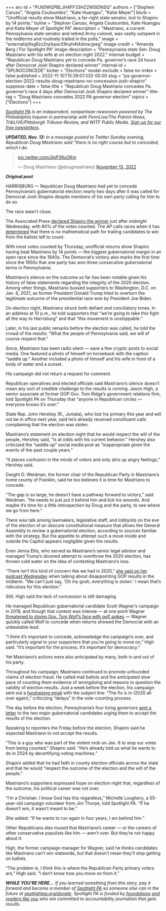 +++
arc-id = "PLN5WQPBLJH4FF33HZ2WSIDNSQ"
authors = ["Stephen Caruso", "Angela Couloumbis", "Kate Huangpu", "Katie Meyer"]
blurb = "Unofficial results show Mastriano, a far-right state senator, lost to Shapiro by 14 points."
byline = "Stephen Caruso, Angela Couloumbis, Kate Huangpu and Katie Meyer of Spotlight PA"
description = "Mastriano, a current Pennsylvania state senator and retired Army colonel, was vastly outspent in the midterms and routinely trailed in the polls."
image = "external/p9sg6zz2njrkpxc59nyh4t4dmw.jpeg"
image-credit = "Amanda Berg / For Spotlight PA"
image-description = "Pennsylvania state Sen. Doug Mastriano with his wife at on election night 2022."
internal-budget = "Republican Doug Mastriano yet to concede Pa. governor’s race 24 hours after Democrat Josh Shapiro declared winner"
internal-id = "SPLNOCONCEDE"
kicker = "Elections"
modal-exclude = false
no-index = false
published = 2022-11-10T15:39:07.332-05:00
slug = "pa-governor-election-2022-results-doug-mastriano-no-concession-josh-shapiro"
suppress-date = false
title = "Republican Doug Mastriano concedes Pa. governor’s race 4 days after Democrat Josh Shapiro declared winner"
title-tag = "Doug Mastriano concedes 2022 PA governor election"
topics = ["Elections"]
+++

<a href="https://www.spotlightpa.org/"><i>Spotlight PA</i></a><i> is an independent, nonpartisan newsroom powered by The Philadelphia Inquirer in partnership with PennLive/The Patriot-News, TribLIVE/Pittsburgh Tribune-Review, and WITF Public Media. </i><a href="https://www.spotlightpa.org/newsletters"><i>Sign up for our free newsletters</i></a><i>.</i>

<i><b>UPDATED, Nov. 13: </b></i><i>In a message posted to Twitter Sunday evening, Republican Doug Mastriano said “there is no right course but to conceded, which I do.</i>

<blockquote class="twitter-tweet"><p lang="zxx" dir="ltr"><a href="https://t.co/JlpP39uOKm">pic.twitter.com/JlpP39uOKm</a></p>&mdash; Doug Mastriano (@dougmastriano) <a href="https://twitter.com/dougmastriano/status/1591925822268788737?ref_src=twsrc%5Etfw">November 13, 2022</a></blockquote>
<script async src="https://platform.twitter.com/widgets.js" charset="utf-8"></script>


<i><b>Original post</b></i>

HARRISBURG — Republican Doug Mastriano had yet to concede Pennsylvania’s gubernatorial election nearly two days after it was called for Democrat Josh Shapiro despite members of his own party calling for him to do so.

The race wasn’t close.

The Associated Press <a href="https://www.spotlightpa.org/news/2022/11/pa-election-2022-results-josh-shapiro-governor-analysis/">declared Shapiro the winner</a> just after midnight Wednesday, with 80% of the votes counted. The AP calls races when it has <a href="https://www.ap.org/about/our-role-in-elections/how-we-call-races">determined</a> that there is no mathematical path for trailing candidates to win from the ballots left to count.

<script src="https://www.spotlightpa.org/embed.js" async></script><div data-spl-embed-version="1" data-spl-src="https://www.spotlightpa.org/embeds/newsletter/"></div>

With most votes counted by Thursday, unofficial returns show Shapiro having beat Mastriano by 14 points — the biggest gubernatorial margin in an open race since the 1940s. The Democrat’s victory also marks the first time since the 1950s that one party has won three consecutive gubernatorial terms in Pennsylvania.

Mastriano’s silence on the outcome so far has been notable given his history of false statements regarding the integrity of the 2020 election. Among other things, Mastriano bussed supporters to Washington, D.C. on Jan. 6, 2021, as former President Donald Trump tried to overturn the legitimate outcome of the presidential race won by President Joe Biden.

On election night, Mastriano struck both defiant and conciliatory tones. In an address at 10 p.m., he told supporters that “we’re going to take this fight all the way to Harrisburg” and that “this movement is unstoppable.”

Later, in his last public remarks before the election was called, he told the crowd of the results: “What the people of Pennsylvania said, we will of course respect that.”

Since, Mastriano has been radio silent — save a few cryptic posts to social media. One featured a photo of himself on horseback with the caption “saddle up.” Another included a photo of himself and his wife in front of a body of water and a sunset.

His campaign did not return a request for comment.

Republican operatives and elected officials said Mastriano’s silence doesn’t mean any sort of credible challenge to the results is coming. Jason High, a senior associate at former GOP Gov. Tom Ridge’s government relations firm, told Spotlight PA on Thursday that “anyone in Republican circles — everyone knows it’s over.”

State Rep. John Hershey (R., Juniata), who lost his primary this year and will not be in office next year, said he’s already received constituent calls complaining that the election was stolen.

Mastriano’s statement on election night that he would respect the will of the people, Hershey said, “is at odds with his current behavior.” Hershey also criticized the “saddle up” social media post as “inappropriate given the events of the past couple years.”

“It places confusion in the minds of voters and only stirs up angry feelings,” Hershey said.

Dwight D. Weidman, the former chair of the Republican Party in Mastriano’s home county of Franklin, said he too believes it is time for Mastriano to concede.

“The gap is so large, he doesn’t have a pathway forward to victory,” said Weidman. “He needs to just put it behind him and lick his wounds. And maybe it’s time for a little introspection by Doug and the party, to see where we go from here.”

There was talk among lawmakers, legislative staff, and lobbyists on the eve of the election of an obscure constitutional measure that allows the General Assembly to review a gubernatorial election, according to sources familiar with the strategy. But the appetite to attempt such a move inside and outside the Capitol appears negligible given the results.

Even Jenna Ellis, who served as Mastriano’s senior legal advisor and managed Trump’s doomed attempt to overthrow the 2020 election, has thrown cold water on the idea of contesting Mastriano’s loss.

“There isn’t this kind of concern like we had in 2020,” <a href="https://omny.fm/shows/jenna-ellis-podcast/2022-midterms-the-preliminary-autopsy">she said on her podcast Wednesday</a> when talking about disappointing GOP results in the midterm. “We can’t just say, ‘Oh my gosh, everything is stolen.’ I mean that’s ridiculous for this election.”

Still, High said the lack of concession is still damaging.

He managed Republican gubernatorial candidate Scott Wagner’s campaign in 2018, and though that contest was intense — at one point Wagner <a href="https://whyy.org/articles/wagner-vows-to-stomp-on-wolfs-face-with-golf-spikes-in-pa-gubernatorial-race/">threatened to stomp Gov. Tom Wolf’s face with golf spikes</a> — Wagner quickly called Wolf to concede when returns showed the Democrat with an unbeatable lead.

“I think it’s important to concede, acknowledge the campaign’s over, and particularly signal to your supporters that you’re going to move on,” High said. “It’s important for the process. It’s important for democracy.”

Yet Mastriano’s actions were also anticipated by many, both in and out of his party.

Throughout his campaign, Mastriano continued to promote unfounded claims of election fraud. He called mail ballots and the anticipated slow pace of counting them evidence of wrongdoing and reasons to question the validity of election results. Just a week before the election, his campaign sent out a <a href="https://twitter.com/Wrschgn/status/1587859085877465090">fundraising email</a> with the subject line: “The fix is in (2020 all over again),” criticizing “delays” in the vote-counting process.

The day before the election, Pennsylvania’s four living governors <a href="https://www.spotlightpa.org/news/2022/11/pa-election-2022-accept-results-doug-mastriano-josh-shapiro/">sent a letter</a> to the two major gubernatorial candidates urging them to accept the results of the election.

Speaking to reporters the Friday before the election, Shapiro said he expected Mastriano to not accept the results.

“This is a guy who was part of the violent mob on Jan. 6 to stop our votes from being counted,” Shapiro said. “He’s already told us what he wants to do in 2024 by decertifying voting machines.”

Shapiro added that he had faith in county election officials across the state and that he would “respect the outcome of the election and the will of the people.”

Mastriano’s supporters expressed hope on election night that, regardless of the outcome, his political career was not over.

<script src="https://www.spotlightpa.org/embed.js" async></script><div data-spl-embed-version="1" data-spl-src="https://www.spotlightpa.org/embeds/donate/?eyebrow_text=SUPPORT%20SPOTLIGHT%20PA&cta_text=YES%2C%20I%20WANT%20TO%20CONTRIBUTE&teaser_text=The%20future%20of%20Spotlight%20PA%20depends%20on%20your%20support.%20Make%20a%20tax-deductible%20gift%20now%20to%20ensure%20this%20vital%20journalism%20can%20continue%20in%202023.%20As%20a%20special%20bonus%2C%20%3Cb%3Eall%20gifts%20will%20be%20DOUBLED."></div>

“I’m a Christian. I know God has this regardless,” Michelle Loughery, a 55-year-old campaign volunteer from Jim Thorpe, told Spotlight PA. “If he doesn’t win, it wasn’t meant to be.”

She added: “If he wants to run again in four years, I am behind him.”

Other Republicans also mused that Mastriano’s career — or the careers of other conservative populists like him — aren’t over. But they’re not happy about it.

High, the former campaign manager for Wagner, said he thinks candidates like Mastriano can’t win statewide, but that doesn’t mean they’ll stop getting on ballots.

“The problem is, I think this is where the Republican Party primary voters are,” High said. “I don’t know how you move on from it.”

<i><b>WHILE YOU’RE HERE...</b></i><i> If you learned something from this story, pay it forward and become a member of </i><a href="https://www.spotlightpa.org/"><i>Spotlight PA</i></a><i> so someone else can in the future at </i><a href="http://spotlightpa.org/donate"><i>spotlightpa.org/donate</i></a><i>. Spotlight PA is funded by</i><a href="https://www.spotlightpa.org/support"><i> foundations</i></a><i> </i><a href="https://www.spotlightpa.org/support"><i>and readers like you</i></a><i> who are committed to accountability journalism that gets results.</i>
